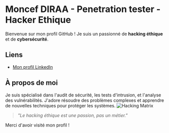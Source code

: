 # Moncef DIRAA - Penetration tester - Hacker Ethique

Bienvenue sur mon profil GitHub ! Je suis un passionné de **hacking éthique** et de **cybersécurité**.

## Liens

- [Mon profil LinkedIn](https://www.linkedin.com/in/moncef-diraa)


## À propos de moi

Je suis spécialisé dans l'audit de sécurité, les tests d'intrusion, et l'analyse des vulnérabilités. J'adore résoudre des problèmes complexes et apprendre de nouvelles techniques pour protéger les systèmes.
<img src="https://media.giphy.com/media/0YSoOBhI8dsNC/giphy.gif" alt="Hacking Matrix">

> _"Le hacking éthique est une passion, pas un métier."_

Merci d'avoir visité mon profil !

